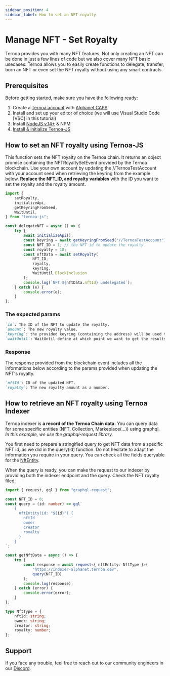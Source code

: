 ```yaml
---
sidebar_position: 4
sidebar_label: How to set an NFT royalty
---
```


# Manage NFT - Set Royalty

Ternoa provides you with many NFT features. Not only creating an NFT can be done in just a few lines of code but we also cover many NFT basic usecases: Ternoa allows you to easily create functions to delegate, transfer, burn an NFT or even set the NFT royalty without using any smart contracts.

## Prerequisites

Before getting started, make sure you have the following ready:

1. Create a [Ternoa account](/for-developers/get-started/create-account) with [Alphanet CAPS](/for-developers/get-started/create-account#step-2-get-some-free-test-caps-tokens)
2. Install and set up your editor of choice (we will use Visual Studio Code [VSC] in this tutorial)
3. Install [NodeJS v.14+](https://nodejs.org/en/download/) & NPM
4. [Install & initialize Ternoa-JS](/for-developers/get-started/install-ternoa-js)

## How to set an NFT royalty using Ternoa-JS

This function sets the NFT royalty on the Ternoa chain. It returns an object promise containing the NFTRoyaltySetEvent provided by the Ternoa blockchain.
Use your own account by updating the //TernoaTestAccount with your account seed when retrieving the keyring from the example below. **Replace the NFT_ID, and royalty variables** with the ID you want to set the royalty and the royalty amount.

```typescript showLineNumbers
import {
	setRoyalty,
	initializeApi,
	getKeyringFromSeed,
	WaitUntil,
} from "ternoa-js";

const delegateNFT = async () => {
	try {
		await initializeApi();
		const keyring = await getKeyringFromSeed("//TernoaTestAccount");
		const NFT_ID = 1; // the NFT id to update the royalty
		const royalty = 10;
		const nftData = await setRoyalty(
			NFT_ID,
			royalty,
			keyring,
			WaitUntil.BlockInclusion
		);
		console.log(`NFT ${nftData.nftId} undelegated`);
	} catch (e) {
		console.error(e);
	}
};
```

### The expected params

```markdown
`id`: The ID of the NFT to update the royalty.
`amount`: The new royalty value.
`keyring`: the provided keyring (containing the address) will be used to sign the transaction and pay the execution fee.
`waitUntil`: WaitUntil define at which point we want to get the results of the transaction execution: BlockInclusion or BlockFinalization.
```

### Response

The response provided from the blockchain event includes all the informations below according to the params provided when updating the NFT's royalty.

```markdown
`nftId`: ID of the updated NFT.
`royalty`: The new royalty amount as a number.
```

## How to retrieve an NFT royalty using Ternoa Indexer

Ternoa indexer is **a record of the Ternoa Chain data.**
You can query data for some specific entities (NFT, Collection, Markeplace(...)) using graphql.
_In this example, we use the graphql-request library._

You first need to prepare a stringified query to get NFT data from a specific NFT id, as we did in the query(id) function.
Do not hesitate to adapt the information you require in your query. You can check all the fields queryable for the [NftEntity](/for-developers/guides/NFT/basic-NFT/get-NFT#step-1-nftentity-query-preparation).

When the query is ready, you can make the request to our indexer by providing both the indexer endpoint and the query. Check the NFT royalty filed.

```typescript showLineNumbers
import { request, gql } from "graphql-request";

const NFT_ID = 0;
const query = (id: number) => gql`
    {
      nftEntity(id: "${id}") {
        nftId
        owner
        creator
        royalty
      }
    }
`;

const getNftData = async () => {
	try {
		const response = await request<{ nftEntity: NftType }>(
			"https://indexer-alphanet.ternoa.dev",
			query(NFT_ID)
		);
		console.log(response);
	} catch (error) {
		console.error(error);
	}
};

type NftType = {
	nftId: string;
	owner: string;
	creator: string;
	royalty: number;
};
```

## Support

If you face any trouble, feel free to reach out to our community engineers in our [Discord](https://discord.gg/fUmBkPpnRu).
